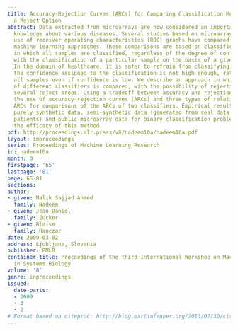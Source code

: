```yaml
---
title: Accuracy-Rejection Curves (ARCs) for Comparing Classification Methods with
  a Reject Option
abstract: Data extracted from microarrays are now considered an important source of
  knowledge about various diseases. Several studies based on microarray data and the
  use of receiver operating characteristics (ROC) graphs have compared supervised
  machine learning approaches. These comparisons are based on classification schemes
  in which all samples are classified, regardless of the degree of confidence associated
  with the classification of a particular sample on the basis of a given classifier.
  In the domain of healthcare, it is safer to refrain from classifying a sample if
  the confidence assigned to the classification is not high enough, rather than classifying
  all samples even if confidence is low. We describe an approach in which the performance
  of different classifiers is compared, with the possibility of rejection, based on
  several reject areas. Using a tradeoff between accuracy and rejection, we propose
  the use of accuracy-rejection curves (ARCs) and three types of relationship between
  ARCs for comparisons of the ARCs of two classifiers. Empirical results based on
  purely synthetic data, semi-synthetic data (generated from real data obtained from
  patients) and public microarray data for binary classification problems demonstrate
  the efficacy of this method.
pdf: http://proceedings.mlr.press/v8/nadeem10a/nadeem10a.pdf
layout: inproceedings
series: Proceedings of Machine Learning Research
id: nadeem10a
month: 0
firstpage: '65'
lastpage: '81'
page: 65-81
sections: 
author:
- given: Malik Sajjad Ahmed
  family: Nadeem
- given: Jean-Daniel
  family: Zucker
- given: Blaise
  family: Hanczar
date: 2009-03-02
address: Ljubljana, Slovenia
publisher: PMLR
container-title: Proceedings of the third International Workshop on Machine Learning
  in Systems Biology
volume: '8'
genre: inproceedings
issued:
  date-parts:
  - 2009
  - 3
  - 2
# Format based on citeproc: http://blog.martinfenner.org/2013/07/30/citeproc-yaml-for-bibliographies/
---
```

